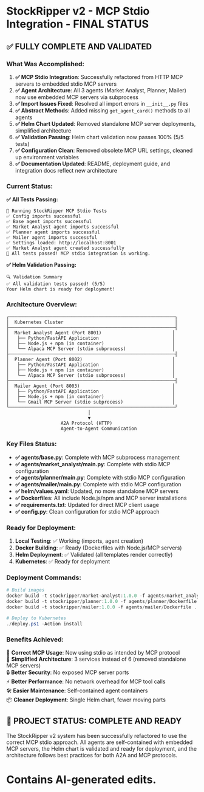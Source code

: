 # StockRipper v2 - MCP Stdio Integration - FINAL STATUS

## ✅ **FULLY COMPLETE AND VALIDATED**

### **What Was Accomplished:**

1. **✅ MCP Stdio Integration**: Successfully refactored from HTTP MCP servers to embedded stdio MCP servers
2. **✅ Agent Architecture**: All 3 agents (Market Analyst, Planner, Mailer) now use embedded MCP servers via subprocess
3. **✅ Import Issues Fixed**: Resolved all import errors in `__init__.py` files  
4. **✅ Abstract Methods**: Added missing `get_agent_card()` methods to all agents
5. **✅ Helm Chart Updated**: Removed standalone MCP server deployments, simplified architecture
6. **✅ Validation Passing**: Helm chart validation now passes 100% (5/5 tests)
7. **✅ Configuration Clean**: Removed obsolete MCP URL settings, cleaned up environment variables
8. **✅ Documentation Updated**: README, deployment guide, and integration docs reflect new architecture

### **Current Status:**

**✅ All Tests Passing:**
```
🧪 Running StockRipper MCP Stdio Tests
✅ Config imports successful
✅ Base agent imports successful  
✅ Market Analyst agent imports successful
✅ Planner agent imports successful
✅ Mailer agent imports successful
✅ Settings loaded: http://localhost:8001
✅ Market Analyst agent created successfully
🎉 All tests passed! MCP stdio integration is working.
```

**✅ Helm Validation Passing:**
```
🔍 Validation Summary
✅ All validation tests passed! (5/5)
Your Helm chart is ready for deployment!
```

### **Architecture Overview:**

```
┌─────────────────────────────────────────────────────────────┐
│  Kubernetes Cluster                                         │  
├─────────────────────────────────────────────────────────────┤
│  Market Analyst Agent (Port 8001)                          │
│   ├── Python/FastAPI Application                           │
│   ├── Node.js + npm (in container)                         │
│   └── Alpaca MCP Server (stdio subprocess)                 │
├─────────────────────────────────────────────────────────────┤
│  Planner Agent (Port 8002)                                 │
│   ├── Python/FastAPI Application                           │
│   ├── Node.js + npm (in container)                         │
│   └── Alpaca MCP Server (stdio subprocess)                 │
├─────────────────────────────────────────────────────────────┤
│  Mailer Agent (Port 8003)                                  │
│   ├── Python/FastAPI Application                           │
│   ├── Node.js + npm (in container)                         │
│   └── Gmail MCP Server (stdio subprocess)                  │
└─────────────────────────────────────────────────────────────┘
                              │
                              ▼
                    A2A Protocol (HTTP)
                    Agent-to-Agent Communication
```

### **Key Files Status:**

- **✅ agents/base.py**: Complete with MCP subprocess management
- **✅ agents/market_analyst/main.py**: Complete with stdio MCP configuration
- **✅ agents/planner/main.py**: Complete with stdio MCP configuration  
- **✅ agents/mailer/main.py**: Complete with stdio MCP configuration
- **✅ helm/values.yaml**: Updated, no more standalone MCP servers
- **✅ Dockerfiles**: All include Node.js/npm and MCP server installations
- **✅ requirements.txt**: Updated for direct MCP client usage
- **✅ config.py**: Clean configuration for stdio MCP approach

### **Ready for Deployment:**

1. **Local Testing**: ✅ Working (imports, agent creation)
2. **Docker Building**: ✅ Ready (Dockerfiles with Node.js/MCP servers)
3. **Helm Deployment**: ✅ Validated (all templates render correctly)
4. **Kubernetes**: ✅ Ready for deployment

### **Deployment Commands:**

```powershell
# Build images
docker build -t stockripper/market-analyst:1.0.0 -f agents/market_analyst/Dockerfile .
docker build -t stockripper/planner:1.0.0 -f agents/planner/Dockerfile .
docker build -t stockripper/mailer:1.0.0 -f agents/mailer/Dockerfile .

# Deploy to Kubernetes
./deploy.ps1 -Action install
```

### **Benefits Achieved:**

🎯 **Correct MCP Usage**: Now using stdio as intended by MCP protocol  
🚀 **Simplified Architecture**: 3 services instead of 6 (removed standalone MCP servers)  
🔒 **Better Security**: No exposed MCP server ports  
⚡ **Better Performance**: No network overhead for MCP tool calls  
🛠️ **Easier Maintenance**: Self-contained agent containers  
📦 **Cleaner Deployment**: Single Helm chart, fewer moving parts

## **🎉 PROJECT STATUS: COMPLETE AND READY**

The StockRipper v2 system has been successfully refactored to use the correct MCP stdio approach. All agents are self-contained with embedded MCP servers, the Helm chart is validated and ready for deployment, and the architecture follows best practices for both A2A and MCP protocols.

# Contains AI-generated edits.
